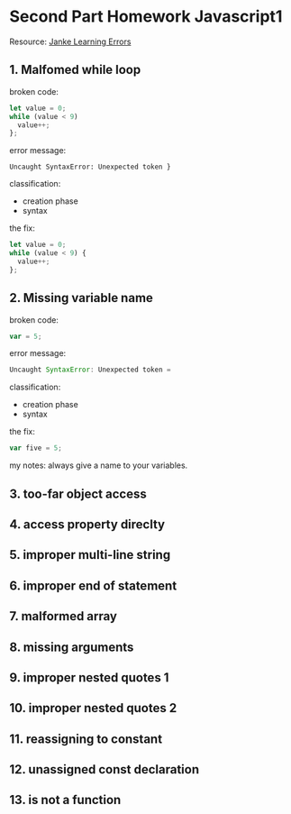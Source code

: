 # Second Part Homework Javascript1
Resource: [Janke Learning Errors](https://github.com/janke-learning/errors/blob/master/README.md)

## 1. Malfomed while loop
broken code:
```js
let value = 0;
while (value < 9)
  value++;
};
```
error message:
```
Uncaught SyntaxError: Unexpected token }
```
classification:
* creation phase
* syntax

the fix:
```js
let value = 0;
while (value < 9) {
  value++;
};
```
## 2. Missing variable name

broken code:
```js
var = 5;
```
error message:
```js
Uncaught SyntaxError: Unexpected token =
```
classification:
* creation phase
* syntax

the fix:
```js
var five = 5;
```
my notes: always give a name to your variables.

## 3. too-far object access
## 4. access property direclty
## 5. improper multi-line string
## 6. improper end of statement
## 7. malformed array
## 8. missing arguments
## 9. improper nested quotes 1
## 10. improper nested quotes 2
## 11. reassigning to constant
## 12. unassigned const declaration
## 13. is not a function
